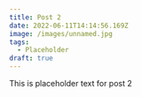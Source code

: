 ```yaml
---
title: Post 2
date: 2022-06-11T14:14:56.169Z
image: /images/unnamed.jpg
tags:
  - Placeholder
draft: true
---
```

This is placeholder text for post 2